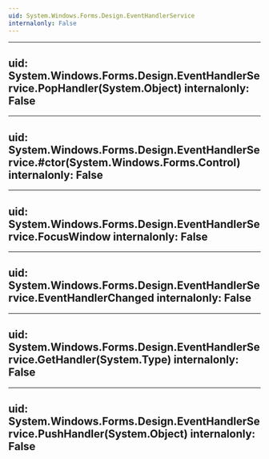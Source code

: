 ```yaml
---
uid: System.Windows.Forms.Design.EventHandlerService
internalonly: False
---
```


---
uid: System.Windows.Forms.Design.EventHandlerService.PopHandler(System.Object)
internalonly: False
---

---
uid: System.Windows.Forms.Design.EventHandlerService.#ctor(System.Windows.Forms.Control)
internalonly: False
---

---
uid: System.Windows.Forms.Design.EventHandlerService.FocusWindow
internalonly: False
---

---
uid: System.Windows.Forms.Design.EventHandlerService.EventHandlerChanged
internalonly: False
---

---
uid: System.Windows.Forms.Design.EventHandlerService.GetHandler(System.Type)
internalonly: False
---

---
uid: System.Windows.Forms.Design.EventHandlerService.PushHandler(System.Object)
internalonly: False
---
